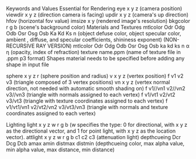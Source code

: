 Keywords and Values Essential for Rendering eye x y z (camera position) viewdir x y z (direction camera is facing) updir x y z (camera's up direction) hfov (horizontal fov value) imsize x y (rendered image's resolution) bkgcolor r g b (scene's background color) Materials and Textures mtlcolor Odr Odg Odb Osr Osg Osb Ka Kd Ks n (object defuse color, object specular color, ambient , diffuse, and specular coefficients, shininess exponent) (NON-RECURSIVE RAY VERSION) mtlcolor Odr Odg Odb Osr Osg Osb ka kd ks n α η (opacity, index of refraction) texture name.ppm (name of texture file in .ppm p3 format) Shapes material needs to be specified before adding any shape in input file

sphere x y z r (sphere position and radius) v x y z (vertex position) f v1 v2 v3 (triangle composed of 3 vertex positions) vn x y z (vertex normal direction, not needed with automatic smooth shading on) f v1//vn1 v2//vn2 v3//vn3 (triangle with normals assigned to each vertex) f v1/vt1 v2/vt2 v3/vt3 (triangle with texture coordinates assigned to each vertex) f v1/vt1/vn1 v2/vt2/vn2 v3/vt3/vn3 (triangle with normals and texture coordinates assigned to each vertex)

Lighting light x y z w r g b (w specifies the type: 0 for directional, with x y z as the directional vector, and 1 for point light, with x y z as the location vector). attlight x y z w r g b c1 c2 c3 (attenuation light) depthcueing Dcr Dcg Dcb amax amin distmax distmin (depthcueing color, max alpha value, min alpha value, max distance, min distance)
